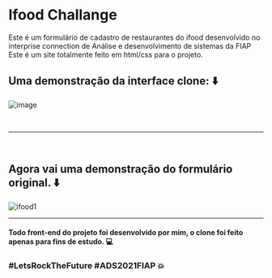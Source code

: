 # Ifood Challange

Este é um formulário de cadastro de restaurantes do ifood desenvolvido no interprise connection de Análise e desenvolvimento de sistemas da FIAP <br>
Este é um site totalmente feito em html/css para o projeto.

## Uma demonstração da interface clone: :arrow_down:

![image](https://user-images.githubusercontent.com/59674959/141375702-fed8bb82-fae0-4daf-8b8a-6120a83c4f4b.png)

<br>

------------------------------------------------------------------------------------------------------------------------------

<br>

## Agora vai uma demonstração do formulário original. :arrow_down:

![ifood1](https://user-images.githubusercontent.com/59674959/141374216-49105a06-88f0-41f5-a0cf-bbfe1efd7fa6.jpg)

------------------------------------------------------------------------------------------------------------------------------

#### Todo front-end do projeto foi desenvolvido por mim, o clone foi feito apenas para fins de estudo. :computer:

### #LetsRockTheFuture #ADS2021FIAP :boom:
